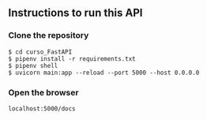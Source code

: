 ## Instructions to run this API

### Clone the repository
```
$ cd curso_FastAPI
$ pipenv install -r requirements.txt
$ pipenv shell 
$ uvicorn main:app --reload --port 5000 --host 0.0.0.0

```
### Open the browser
```
localhost:5000/docs
```